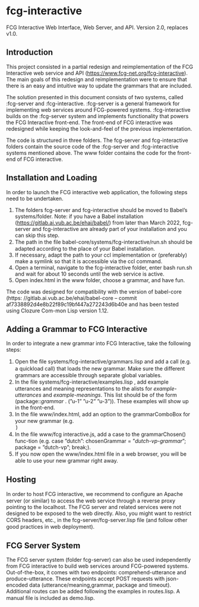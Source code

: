 # fcg-interactive
FCG Interactive Web Interface, Web Server, and API. Version 2.0, replaces v1.0.

## Introduction

This project consisted in a partial redesign and reimplementation of the FCG Interactive web service and API (https://www.fcg-net.org/fcg-interactive). The main goals of this redesign and reimplementation were to ensure that there is an easy and intuitive way to update the grammars that are included.

The solution presented in this document consists of two systems, called :fcg-server and :fcg-interactive. :fcg-server is a general framework for implementing web services around FCG-powered systems. :fcg-interactive builds on the :fcg-server system and implements functionality that powers the FCG Interactive front-end. The front-end of FCG interactive was redesigned while keeping the look-and-feel of the previous implementation.

The code is structured in three folders. The fcg-server and fcg-interactive folders contain the source code of the :fcg-server and :fcg-interactive systems mentioned above. The www folder contains the code for the front-end of FCG interactive.

## Installation and Loading

In order to launch the FCG interactive web application, the following steps need to be undertaken.

1.	The folders fcg-server and fcg-interactive should be moved to Babel’s systems/folder. Note: if you have a Babel installation (https://gitlab.ai.vub.ac.be/ehai/babel/) from later than March 2022, fcg-server and fcg-interactive are already part of your installation and you can skip this step.
2.	The path in the ﬁle babel-core/systems/fcg-interactive/run.sh should be adapted according to the place of your Babel installation.
3.	If necessary, adapt the path to your ccl implementation or (preferably) make a symlink so that it is accessible via the ccl command.
4.	Open a terminal, navigate to the fcg-interactive folder, enter bash run.sh and wait for about 10 seconds until the web service is active.
5.	Open index.html in the www folder, choose a grammar, and have fun.

The code was designed for compatibility with the version of babel-core (https: //gitlab.ai.vub.ac.be/ehai/babel-core – commit af7338892d4e8b22f89c19bf447a272243d6b40e and has been tested using Clozure Com-mon Lisp version 1.12.

## Adding a Grammar to FCG Interactive

In order to integrate a new grammar into FCG Interactive, take the following steps:

1.	Open the ﬁle systems/fcg-interactive/grammars.lisp and add a call (e.g. a quickload call) that loads the new grammar. Make sure the diﬀerent grammars are accessible through separate global variables.
2.	In the ﬁle systems/fcg-interactive/examples.lisp , add example utterances and meaning representations to the alists for *example-utterances* and *example-meanings*. This list should be of the form (package::*grammar* . (”u-1” ”u-2” ”u-3”)). These examples will show up in the front-end.
3.	In the ﬁle www/index.html, add an option to the grammarComboBox for your new grammar (e.g. <option value=”dutch”¿Dutch¡/option>)
4.	In the ﬁle www/fcg interactive.js, add a case to the grammarChosen() func-tion (e.g. case ”dutch”: chosenGrammar = ”*dutch-vp-grammar*”; package = ”dutch-vp”; break;).
5.	If you now open the www/index.html ﬁle in a web browser, you will be able to use your new grammar right away.

## Hosting

In order to host FCG interactive, we recommend to conﬁgure an Apache server (or similar) to access the web service through a reverse proxy pointing to the localhost. The FCG server and related services were not designed to be exposed to the web directly. Also, you might want to restrict CORS headers, etc., in the fcg-server/fcg-server.lisp ﬁle (and follow other good practices in web deployment).

## FCG Server System

The FCG server system (folder fcg-server) can also be used independently from FCG interactive to build web services around FCG-powered systems. Out-of-the-box, it comes with two endpoints: comprehend-utterance and produce-utterance. These endpoints accept POST requests with json-encoded data (utterance/meaning,grammar, package and timeout). Additional routes can be added following the examples in routes.lisp. A manual ﬁle is included as demo.lisp.
